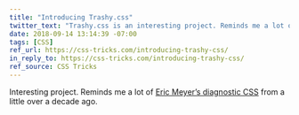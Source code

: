 ```yaml
---
title: "Introducing Trashy.css"
twitter_text: "Trashy.css is an interesting project. Reminds me a lot of @meyerweb’s diagnostic CSS from 2007."
date: 2018-09-14 13:14:39 -07:00
tags: [CSS]
ref_url: https://css-tricks.com/introducing-trashy-css/
in_reply_to: https://css-tricks.com/introducing-trashy-css/
ref_source: CSS Tricks
---
```


Interesting project. Reminds me a lot of [Eric Meyer’s diagnostic CSS](https://meyerweb.com/eric/tools/css/diagnostics/)  from a little over a decade ago.